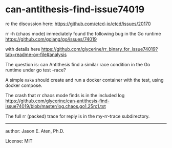 can-antithesis-find-issue74019
==============================

re the discussion here:
https://github.com/etcd-io/etcd/issues/20170

rr -h (chaos mode) immediately found the following bug in the Go runtime
https://github.com/golang/go/issues/74019

with details here
https://github.com/glycerine/rr_binary_for_issue74019?tab=readme-ov-file#analysis

The question is: can Antithesis find a similar
race condition in the Go runtime under go test -race?

A simple `make` should create and run a docker container
with the test, using docker compose.


The crash that rr chaos mode finds is in the included log
https://github.com/glycerine/can-antithesis-find-issue74019/blob/master/log.chaos.go1.25rc1.txt

The full rr (packed) trace for reply is in the my-rr-trace subdirectory.

---
author: Jason E. Aten, Ph.D.

License: MIT
